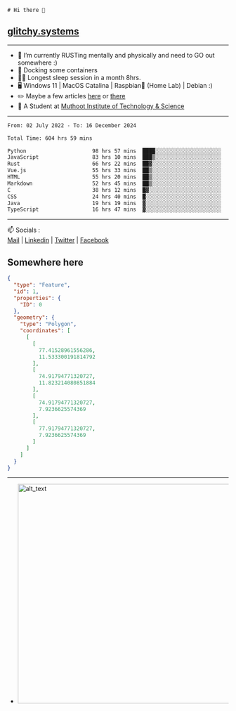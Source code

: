 ```
# Hi there 👋
```
## [glitchy.systems](https://glitchy.systems)
---

- 🌱 I’m currently RUSTing mentally and physically and need to GO out somewhere :)
- 🐋 Docking some containers
- 😶‍🌫️ Longest sleep session in a month 8hrs.
- 🖥️ Windows 11 | MacOS Catalina | Raspbian🥧 (Home Lab) | Debian :)
- ✏️ Maybe a few articles [here](https://medium.com/@advaithnarayanan8) or [there](https://medium.com/@advaithnarayanan8)
- 📑 A Student at [Muthoot Institute of Technology & Science](https://mgmits.ac.in/)



---

<!--START_SECTION:waka-->

```txt
From: 02 July 2022 - To: 16 December 2024

Total Time: 604 hrs 59 mins

Python                     98 hrs 57 mins  ████░░░░░░░░░░░░░░░░░░░░░   16.36 %
JavaScript                 83 hrs 10 mins  ███▒░░░░░░░░░░░░░░░░░░░░░   13.75 %
Rust                       66 hrs 22 mins  ██▓░░░░░░░░░░░░░░░░░░░░░░   10.97 %
Vue.js                     55 hrs 33 mins  ██▒░░░░░░░░░░░░░░░░░░░░░░   09.18 %
HTML                       55 hrs 20 mins  ██▒░░░░░░░░░░░░░░░░░░░░░░   09.15 %
Markdown                   52 hrs 45 mins  ██▒░░░░░░░░░░░░░░░░░░░░░░   08.72 %
C                          38 hrs 12 mins  █▓░░░░░░░░░░░░░░░░░░░░░░░   06.32 %
CSS                        24 hrs 40 mins  █░░░░░░░░░░░░░░░░░░░░░░░░   04.08 %
Java                       19 hrs 19 mins  ▓░░░░░░░░░░░░░░░░░░░░░░░░   03.19 %
TypeScript                 16 hrs 47 mins  ▓░░░░░░░░░░░░░░░░░░░░░░░░   02.78 %
```

<!--END_SECTION:waka-->

---

📫 Socials :<br>
[Mail](mailto:advaith@glitchy.systems) | [Linkedin](https://www.linkedin.com/in/advaith-narayanan-a72152214/) | [Twitter](https://twitter.com/advaithnarayan) | [Facebook](https://screenmessage.com/qinq)

## Somewhere here

```geojson
{
  "type": "Feature",
  "id": 1,
  "properties": {
    "ID": 0
  },
  "geometry": {
    "type": "Polygon",
    "coordinates": [
      [
        [
          77.41528961556286,
          11.533300191814792
        ],
        [
          74.91794771320727,
          11.823214080851884
        ],
        [
          74.91794771320727,
          7.9236625574369
        ],
        [
          77.91794771320727,
          7.9236625574369
        ]
      ]
    ]
  }
}
```


--- 
- [<img alt="alt_text" width="500px" src="https://valid.x86.fr/cache/banner/xv24bv-6.png" />](https://valid.x86.fr/xv24bv)


